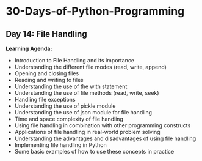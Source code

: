 # 30-Days-of-Python-Programming

##    Day 14: File Handling 

**Learning Agenda:**
- Introduction to File Handling and its importance
- Understanding the different file modes (read, write, append)
- Opening and closing files
- Reading and writing to files
- Understanding the use of the with statement
- Understanding the use of file methods (read, write, seek)
- Handling file exceptions
- Understanding the use of pickle module
- Understanding the use of json module for file handling
- Time and space complexity of file handling
- Using file handling in combination with other programming constructs
- Applications of file handling in real-world problem solving
- Understanding the advantages and disadvantages of using file handling
- Implementing file handling in Python
- Some basic examples of how to use these concepts in practice
